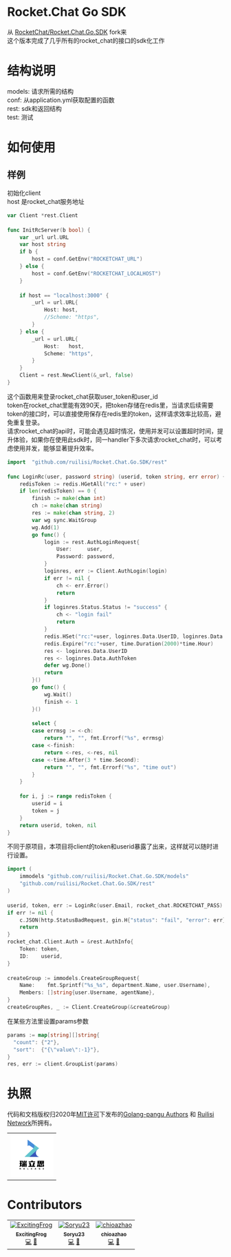 # Rocket.Chat Go SDK
从 [RocketChat/Rocket.Chat.Go.SDK](https://github.com/RocketChat/Rocket.Chat.Go.SDK) fork来<br>
这个版本完成了几乎所有的rocket_chat的接口的sdk化工作

# 结构说明
models: 请求所需的结构  <br>
conf: 从application.yml获取配置的函数<br>
rest: sdk和返回结构 <br>
test: 测试

# 如何使用
## 样例
初始化client<br>
host 是rocket_chat服务地址
```go
var Client *rest.Client

func InitRcServer(b bool) {
	var _url url.URL
	var host string
	if b {
		host = conf.GetEnv("ROCKETCHAT_URL")
	} else {
		host = conf.GetEnv("ROCKETCHAT_LOCALHOST")
	}

	if host == "localhost:3000" {
		_url = url.URL{
			Host: host,
			//Scheme: "https",
		}
	} else {
		_url = url.URL{
			Host:   host,
			Scheme: "https",
		}
	}
	Client = rest.NewClient(&_url, false)
}
```

这个函数用来登录rocket_chat获取user_token和user_id<br>
token在rocket_chat里能有效90天，把token存储在redis里，当请求后续需要token的接口时，可以直接使用保存在redis里的token，这样请求效率比较高，避免重复登录。<br>
请求rocket_chat的api时，可能会遇见超时情况，使用并发可以设置超时时间，提升体验，如果你在使用此sdk时，同一handler下多次请求rocket_chat时，可以考虑使用并发，能够显著提升效率。
```go
import	"github.com/ruilisi/Rocket.Chat.Go.SDK/rest"

func LoginRc(user, password string) (userid, token string, err error) {
	redisToken := redis.HGetAll("rc:" + user)
	if len(redisToken) == 0 {
		finish := make(chan int)
		ch := make(chan string)
		res := make(chan string, 2)
		var wg sync.WaitGroup
		wg.Add(1)
		go func() {
			login := rest.AuthLoginRequest{
				User:     user,
				Password: password,
			}
			loginres, err := Client.AuthLogin(login)
			if err != nil {
				ch <- err.Error()
				return
			}
			if loginres.Status.Status != "success" {
				ch <- "login fail"
				return
			}
			redis.HSet("rc:"+user, loginres.Data.UserID, loginres.Data.AuthToken)
			redis.Expire("rc:"+user, time.Duration(2000)*time.Hour)
			res <- loginres.Data.UserID
			res <- loginres.Data.AuthToken
			defer wg.Done()
			return
		}()
		go func() {
			wg.Wait()
			finish <- 1
		}()

		select {
		case errmsg := <-ch:
			return "", "", fmt.Errorf("%s", errmsg)
		case <-finish:
			return <-res, <-res, nil
		case <-time.After(3 * time.Second):
			return "", "", fmt.Errorf("%s", "time out")
		}
	}

	for i, j := range redisToken {
		userid = i
		token = j
	}
	return userid, token, nil
}
```
不同于原项目，本项目将client的token和userid暴露了出来，这样就可以随时进行设置。
```go
import (
    immodels "github.com/ruilisi/Rocket.Chat.Go.SDK/models"
	"github.com/ruilisi/Rocket.Chat.Go.SDK/rest"
)

userid, token, err := LoginRc(user.Email, rocket_chat.ROCKETCHAT_PASS)
if err != nil {
	c.JSON(http.StatusBadRequest, gin.H{"status": "fail", "error": err})
	return
}
rocket_chat.Client.Auth = &rest.AuthInfo{
	Token: token,
	ID:    userid,
}

createGroup := immodels.CreateGroupRequest{
	Name:    fmt.Sprintf("%s_%s", department.Name, user.Username),
	Members: []string{user.Username, agentName},
}
createGroupRes, _ := Client.CreateGroup(&createGroup)
```

在某些方法里设置params参数
```go
params := map[string][]string{
  "count": {"2"},
  "sort":  {"{\"value\":-1}"},
}
res, err := client.GroupList(params)
```

# 执照
  代码和文档版权归2020年[MIT许可](https://github.com/ruilisi/Rocket.Chat.Go.SDK/blob/master/LICENSE)下发布的[Golang-pangu Authors](https://github.com/ruilisi/Rocket.Chat.Go.SDK/graphs/contributors) 和 [Ruilisi Network](https://ruilisi.co/)所拥有。
<table frame=void>
<tr>
<td >
<img src="logo.png" width="100px;" alt="hophacker"/>
</td>
</tr>
</table>

# Contributors
<table>
  <tr>
        <td align="center"><a href="https://github.com/ExcitingFrog"><img src="https://avatars2.githubusercontent.com/u/25655802?s=460&u=23017079e78e3c3bfa57a14bc369607b1b23c470&v=4" width="100px;" alt="ExcitingFrog"/><br /><sub><b>ExcitingFrog</b></sub></a><br /><a href="https://github.com/ruilisi/Rocket.Chat.Go.SDK/commits?author=ExcitingFrog" title="Code">💻</a> <a href="https://github.com/ruilisi/Rocket.Chat.Go.SDK/commits?author=ExcitingFrog" title="Documentation">📖</a></td>
        <td align="center"><a href="https://github.com/Soryu23"><img src="https://avatars0.githubusercontent.com/u/67567977?s=460&u=fea632ad315bcdcfeff4de7ac5e2482b249929ac&v=4" width="100px;" alt="Soryu23"/><br /><sub><b>Soryu23</b></sub></a><br /><a href="https://github.com/ruilisi/Rocket.Chat.Go.SDK/commits?author=Soryu23" title="Code">💻</a> <a href="https://github.com/ruilisi/Rocket.Chat.Go.SDK/commits?author=Soryu23" title="Documentation">📖</a></td>
        <td align="center"><a href="https://github.com/chioazhao"><img src="https://avatars2.githubusercontent.com/u/59110803?s=460&u=1ac5a6b9811de1a89c38a6368c96ee3d552f62bf&v=4" width="100px;" alt="chioazhao"/><br /><sub><b>chioazhao</b></sub></a><br /><a href="https://github.com/ruilisi/Rocket.Chat.Go.SDK/commits?author=chioazhao" title="Code">💻</a> <a href="https://github.com/ruilisi/Rocket.Chat.Go.SDK/commits?author=chioazhao" title="Documentation">📖</a></td>
  </tr>
</table>

